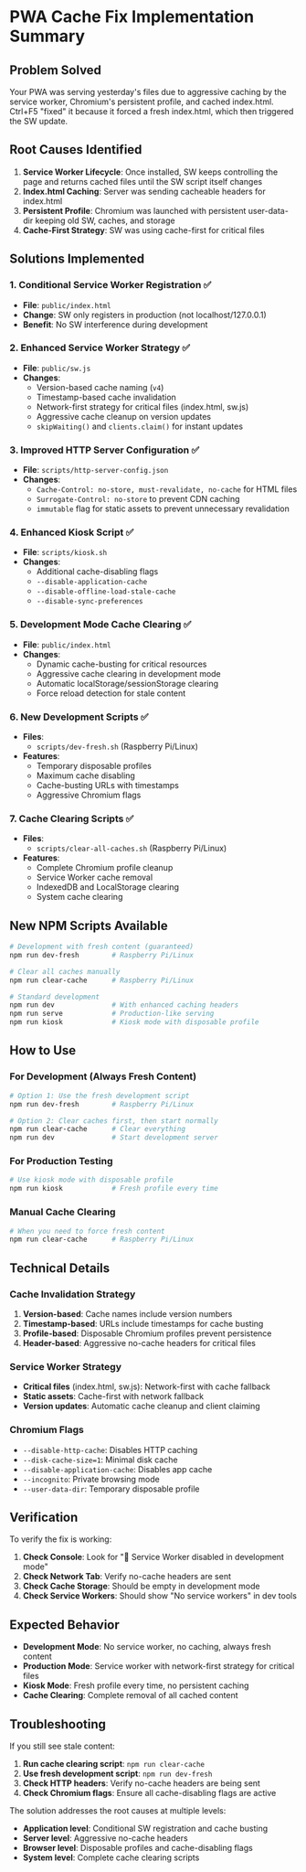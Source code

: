 # PWA Cache Fix Implementation Summary

## Problem Solved
Your PWA was serving yesterday's files due to aggressive caching by the service worker, Chromium's persistent profile, and cached index.html. Ctrl+F5 "fixed" it because it forced a fresh index.html, which then triggered the SW update.

## Root Causes Identified
1. **Service Worker Lifecycle**: Once installed, SW keeps controlling the page and returns cached files until the SW script itself changes
2. **Index.html Caching**: Server was sending cacheable headers for index.html
3. **Persistent Profile**: Chromium was launched with persistent user-data-dir keeping old SW, caches, and storage
4. **Cache-First Strategy**: SW was using cache-first for critical files

## Solutions Implemented

### 1. Conditional Service Worker Registration ✅
- **File**: `public/index.html`
- **Change**: SW only registers in production (not localhost/127.0.0.1)
- **Benefit**: No SW interference during development

### 2. Enhanced Service Worker Strategy ✅
- **File**: `public/sw.js`
- **Changes**:
  - Version-based cache naming (`v4`)
  - Timestamp-based cache invalidation
  - Network-first strategy for critical files (index.html, sw.js)
  - Aggressive cache cleanup on version updates
  - `skipWaiting()` and `clients.claim()` for instant updates

### 3. Improved HTTP Server Configuration ✅
- **File**: `scripts/http-server-config.json`
- **Changes**:
  - `Cache-Control: no-store, must-revalidate, no-cache` for HTML files
  - `Surrogate-Control: no-store` to prevent CDN caching
  - `immutable` flag for static assets to prevent unnecessary revalidation

### 4. Enhanced Kiosk Script ✅
- **File**: `scripts/kiosk.sh`
- **Changes**:
  - Additional cache-disabling flags
  - `--disable-application-cache`
  - `--disable-offline-load-stale-cache`
  - `--disable-sync-preferences`

### 5. Development Mode Cache Clearing ✅
- **File**: `public/index.html`
- **Changes**:
  - Dynamic cache-busting for critical resources
  - Aggressive cache clearing in development mode
  - Automatic localStorage/sessionStorage clearing
  - Force reload detection for stale content

### 6. New Development Scripts ✅
- **Files**: 
  - `scripts/dev-fresh.sh` (Raspberry Pi/Linux)
- **Features**:
  - Temporary disposable profiles
  - Maximum cache disabling
  - Cache-busting URLs with timestamps
  - Aggressive Chromium flags

### 7. Cache Clearing Scripts ✅
- **Files**:
  - `scripts/clear-all-caches.sh` (Raspberry Pi/Linux)
- **Features**:
  - Complete Chromium profile cleanup
  - Service Worker cache removal
  - IndexedDB and LocalStorage clearing
  - System cache clearing

## New NPM Scripts Available

```bash
# Development with fresh content (guaranteed)
npm run dev-fresh        # Raspberry Pi/Linux

# Clear all caches manually
npm run clear-cache      # Raspberry Pi/Linux

# Standard development
npm run dev              # With enhanced caching headers
npm run serve            # Production-like serving
npm run kiosk            # Kiosk mode with disposable profile
```

## How to Use

### For Development (Always Fresh Content)
```bash
# Option 1: Use the fresh development script
npm run dev-fresh        # Raspberry Pi/Linux

# Option 2: Clear caches first, then start normally
npm run clear-cache      # Clear everything
npm run dev              # Start development server
```

### For Production Testing
```bash
# Use kiosk mode with disposable profile
npm run kiosk            # Fresh profile every time
```

### Manual Cache Clearing
```bash
# When you need to force fresh content
npm run clear-cache      # Raspberry Pi/Linux
```

## Technical Details

### Cache Invalidation Strategy
1. **Version-based**: Cache names include version numbers
2. **Timestamp-based**: URLs include timestamps for cache busting
3. **Profile-based**: Disposable Chromium profiles prevent persistence
4. **Header-based**: Aggressive no-cache headers for critical files

### Service Worker Strategy
- **Critical files** (index.html, sw.js): Network-first with cache fallback
- **Static assets**: Cache-first with network fallback
- **Version updates**: Automatic cache cleanup and client claiming

### Chromium Flags
- `--disable-http-cache`: Disables HTTP caching
- `--disk-cache-size=1`: Minimal disk cache
- `--disable-application-cache`: Disables app cache
- `--incognito`: Private browsing mode
- `--user-data-dir`: Temporary disposable profile

## Verification

To verify the fix is working:

1. **Check Console**: Look for "🚫 Service Worker disabled in development mode"
2. **Check Network Tab**: Verify no-cache headers are sent
3. **Check Cache Storage**: Should be empty in development mode
4. **Check Service Workers**: Should show "No service workers" in dev tools

## Expected Behavior

- **Development Mode**: No service worker, no caching, always fresh content
- **Production Mode**: Service worker with network-first strategy for critical files
- **Kiosk Mode**: Fresh profile every time, no persistent caching
- **Cache Clearing**: Complete removal of all cached content

## Troubleshooting

If you still see stale content:

1. **Run cache clearing script**: `npm run clear-cache`
2. **Use fresh development script**: `npm run dev-fresh`
3. **Check HTTP headers**: Verify no-cache headers are being sent
4. **Check Chromium flags**: Ensure all cache-disabling flags are active

The solution addresses the root causes at multiple levels:
- **Application level**: Conditional SW registration and cache busting
- **Server level**: Aggressive no-cache headers
- **Browser level**: Disposable profiles and cache-disabling flags
- **System level**: Complete cache clearing scripts
